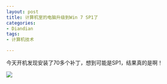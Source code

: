 ```yaml
---
layout: post
title: 计算机室的电脑升级到Win 7 SP1了
categories:
- Diandian
tags:
- 计算机技术

---
```

<p>今天开机发现安装了70多个补丁，想到可能是SP1，结果真的是啊！</p>
<p><img src="http://m3.img.srcdd.com/farm5/d/2012/0627/10/90CEB16374011409A17E126C42CB0A42_B500_900_500_285.PNG" />‍<br /></p>
<p></p>